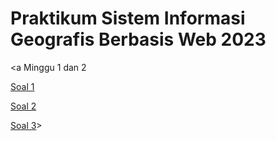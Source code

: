 # Praktikum Sistem Informasi Geografis Berbasis Web 2023

<p style="background-image: url('https://aliftourjogja.com/wp-content/uploads/2020/03/keraton-jogja-1.jpg](https://ft.ugm.ac.id/wp-content/uploads/sites/1862/2021/08/20200903_123924-2.jpg)');"

<a Minggu 1 dan 2 </a>

<a href="/sigweb/M1_2_Soal_1.html">Soal 1</a>

<a href="/sigweb/M1_2_Soal_2.html">Soal 2</a>

<a href="https://muhammadrafihakimi.wixsite.com/my-site">Soal 3</a>>

